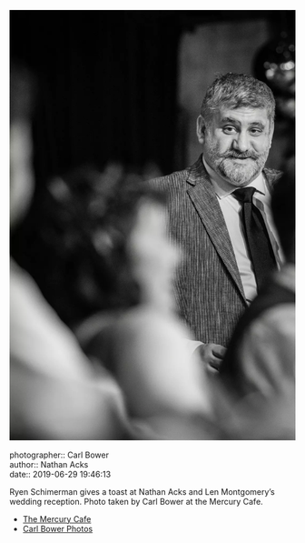 ![Ryen Schimerman toasts Nathan Acks and Len Montgomery](assets/2019-06-29-set-3-the-reception-62.webp)

photographer:: Carl Bower  
author:: Nathan Acks  
date:: 2019-06-29 19:46:13

Ryen Schimerman gives a toast at Nathan Acks and Len Montgomery’s wedding reception. Photo taken by Carl Bower at the Mercury Cafe.

* [The Mercury Cafe](http://mercurycafe.com)
* [Carl Bower Photos](https://carlbowerphotos.com)
